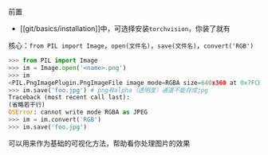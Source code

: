 前置
- [[git/basics/installation]]中，可选择安装`torchvision`，你装了就有

核心：`from PIL import Image`，`open(文件名)`，`save(文件名)`，`convert('RGB')`
```python
>>> from PIL import Image
>>> im = Image.open('<name>.png')
>>> im
<PIL.PngImagePlugin.PngImageFile image mode=RGBA size=640x360 at 0x7FCB9CA447B8>
>>> im.save('foo.jpg') # png有alpha（透明度）通道不能存成jpg
Traceback (most recent call last):
(省略若干行)
OSError: cannot write mode RGBA as JPEG
>>> im = im.convert('RGB')
>>> im.save('foo.jpg')
```
可以用来作为基础的可视化方法，帮助看你处理图片的效果
